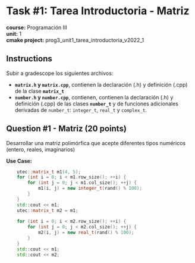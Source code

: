# Task #1: Tarea Introductoria - Matriz  
**course:** Programación III  
**unit:** 1  
**cmake project:** prog3_unit1_tarea_introductoria_v2022_1
## Instructions
Subir a gradescope los siguientes archivos:

- **`matrix.h` y `matrix.cpp`**, contienen la declaración (.h) y definición (.cpp) de la clase **`matrix_t`**
- **`number.h` y `number.cpp`**, contienen, contienen la declaración (.h) y definición (.cpp) de las clases **`number_t`** y de funciones adicionales derivadas de `number_t`: `integer_t`, `real_t` y `complex_t`.

## Question #1 - Matriz (20 points)
  
Desarrollar una matriz polimórfica que acepte diferentes tipos numéricos (entero, reales, imaginarios) 
  
**Use Case:**  
```cpp
    utec::matrix_t m1(4, 5);
    for (int i = 0; i < m1.row_size(); ++i) {
        for (int j = 0; j < m1.col_size(); ++j) {
            m1(i, j) = new integer_t(rand() % 100);
        }
    }
    std::cout << m1;
    utec::matrix_t m2 = m1;
    
    for (int i = 0; i < m2.row_size(); ++i) {
        for (int j = 0; j < m2.col_size(); ++j) {
            m2(i, j) = new real_t(rand() % 100);
        }
    }
    std::cout << m1;
    std::cout << m2;
```
